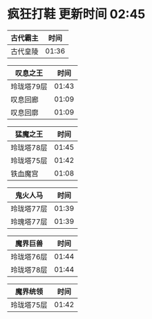 # 疯狂打鞋 更新时间 02:45

| 古代霸主   | 时间    |
|--------|-------|
| 古代皇陵 | 01:36 |

| 叹息之王   | 时间    |
|--------|-------|
| 玲珑塔79层 | 01:43 |
| 叹息回廊 | 01:09 |
| 叹息回廓 | 01:09 |

| 猛魔之王   | 时间    |
|--------|-------|
| 玲珑塔78层 | 01:45 |
| 玲珑塔75层 | 01:42 |
| 铁血魔宫 | 01:08 |

| 鬼火人马   | 时间    |
|--------|-------|
| 玲珑塔77层 | 01:39 |
| 玲瑰塔77层 | 01:39 |

| 魔界巨兽   | 时间    |
|--------|-------|
| 玲珑塔76层 | 01:44 |
| 玲珑塔78层 | 01:44 |

| 魔界统领   | 时间    |
|--------|-------|
| 玲珑塔75层 | 01:42 |